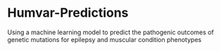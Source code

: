 # Humvar-Predictions
Using a machine learning model to predict the pathogenic outcomes of genetic mutations for epilepsy and muscular condition phenotypes
